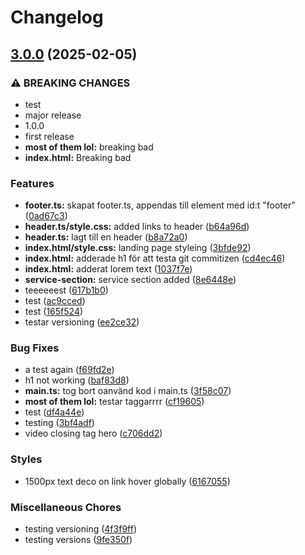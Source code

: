 # Changelog

## [3.0.0](https://github.com/gutamuw/leWeb/compare/v2.0.0...v3.0.0) (2025-02-05)


### ⚠ BREAKING CHANGES

* test
* major release
* 1.0.0
* first release
* **most of them lol:** breaking bad
* **index.html:** Breaking bad

### Features

* **footer.ts:** skapat footer.ts, appendas till element med id:t "footer" ([0ad67c3](https://github.com/gutamuw/leWeb/commit/0ad67c37b3379b355e84c62ce450aceb30441ac4))
* **header.ts/style.css:** added links to header ([b64a96d](https://github.com/gutamuw/leWeb/commit/b64a96d5868aef93524f2e686f50978a1ad415a8))
* **header.ts:** lagt till en header ([b8a72a0](https://github.com/gutamuw/leWeb/commit/b8a72a023f839a674aab6c02ca1d7bac09224d2b))
* **index.html/style.css:** landing page styleing ([3bfde92](https://github.com/gutamuw/leWeb/commit/3bfde92de53cfb4074c53156a5e71414ceb0989a))
* **index.html:** adderade h1 för att testa git commitizen ([cd4ec46](https://github.com/gutamuw/leWeb/commit/cd4ec46a14b3cd50052f137fa5d66e8e122f99e2))
* **index.html:** adderat lorem text ([1037f7e](https://github.com/gutamuw/leWeb/commit/1037f7eba03781026e47b9cfa470268500e2d12d))
* **service-section:** service section added ([8e6448e](https://github.com/gutamuw/leWeb/commit/8e6448e502ba2e54016dba2084828f1e734723e2))
* teeeeeest ([617b1b0](https://github.com/gutamuw/leWeb/commit/617b1b063fa36cc6dd9f2c9a6f01456fe6c830f6))
* test ([ac9cced](https://github.com/gutamuw/leWeb/commit/ac9cced9c779165ec1f7011b671fc044b59698b3))
* test ([165f524](https://github.com/gutamuw/leWeb/commit/165f524826b7976a0c494242e1a9c23b2b7c9954))
* testar versioning ([ee2ce32](https://github.com/gutamuw/leWeb/commit/ee2ce324964c440fa58f1a5e820bef3a8aa768fc))


### Bug Fixes

* a test again ([f69fd2e](https://github.com/gutamuw/leWeb/commit/f69fd2e060148e251d770c97c0c409e077c94f3d))
* h1 not working ([baf83d8](https://github.com/gutamuw/leWeb/commit/baf83d82fb5b970cc739107e01670c5f7225740f))
* **main.ts:** tog bort oanvänd kod i main.ts ([3f58c07](https://github.com/gutamuw/leWeb/commit/3f58c07e0d0d0badb950649f6e0ca31d20625cff))
* **most of them lol:** testar taggarrrr ([cf19605](https://github.com/gutamuw/leWeb/commit/cf1960596de698a06612d603edfa5b361466efa0))
* test ([df4a44e](https://github.com/gutamuw/leWeb/commit/df4a44ebb632f3c1056ccac23492c12fadcd7032))
* testing ([3bf4adf](https://github.com/gutamuw/leWeb/commit/3bf4adf45f379beae97329a161f578658b3e30be))
* video closing tag hero ([c706dd2](https://github.com/gutamuw/leWeb/commit/c706dd2a75474fc03ebcb23102fece3601524439))


### Styles

* 1500px text deco on link hover globally ([6167055](https://github.com/gutamuw/leWeb/commit/6167055a077b9a723d2fed7892d9cb95fc9a7134))


### Miscellaneous Chores

* testing versioning ([4f3f9ff](https://github.com/gutamuw/leWeb/commit/4f3f9ff00596587907ab3a21b12ecfa27907c7c4))
* testing versions ([9fe350f](https://github.com/gutamuw/leWeb/commit/9fe350f5b8423423fe67eeee96e903aa484a08af))
